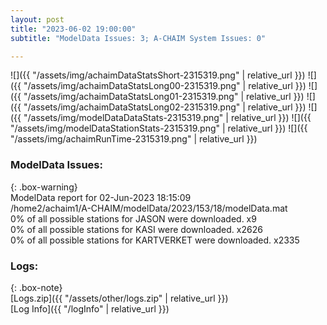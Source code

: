 ```yaml
---
layout: post
title: "2023-06-02 19:00:00"
subtitle: "ModelData Issues: 3; A-CHAIM System Issues: 0"

---
```


![]({{ "/assets/img/achaimDataStatsShort-2315319.png" | relative_url }})
![]({{ "/assets/img/achaimDataStatsLong00-2315319.png" | relative_url }})
![]({{ "/assets/img/achaimDataStatsLong01-2315319.png" | relative_url }})
![]({{ "/assets/img/achaimDataStatsLong02-2315319.png" | relative_url }})
![]({{ "/assets/img/modelDataDataStats-2315319.png" | relative_url }})
![]({{ "/assets/img/modelDataStationStats-2315319.png" | relative_url }})
![]({{ "/assets/img/achaimRunTime-2315319.png" | relative_url }})


### ModelData Issues:  
  
{: .box-warning}  
 ModelData report for 02-Jun-2023 18:15:09   
 /home2/achaim1/A-CHAIM/modelData/2023/153/18/modelData.mat   
 0% of all possible stations for JASON were downloaded. x9   
 0% of all possible stations for KASI were downloaded. x2626   
 0% of all possible stations for KARTVERKET were downloaded. x2335   
  


### Logs:  
  
{: .box-note}  
[Logs.zip]({{ "/assets/other/logs.zip" | relative_url }})  
[Log Info]({{ "/logInfo" | relative_url }})  
